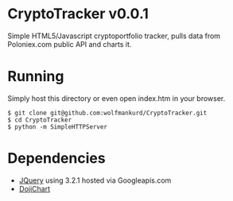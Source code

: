 # CryptoTracker v0.0.1

Simple HTML5/Javascript cryptoportfolio tracker, pulls data from Poloniex.com public API and charts it.

# Running

Simply host this directory or even open index.htm in your browser.

```
$ git clone git@github.com:wolfmankurd/CryptoTracker.git
$ cd CryptoTracker
$ python -m SimpleHTTPServer
```

# Dependencies

* [JQuery](http://jquery.com/) using 3.2.1 hosted via Googleapis.com
* [DojiChart](http://dojichart.com/)
